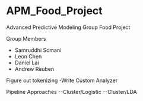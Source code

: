 # APM_Food_Project
Advanced Predictive Modeling Group Food Project

Group Members
 - Samruddhi Somani
 - Leon Chen
 - Daniel Lai
 - Andrew Reuben

Figure out tokenizing
-Write Custom Analyzer

Pipeline Approaches
--Cluster/Logistic
--Cluster/LDA


